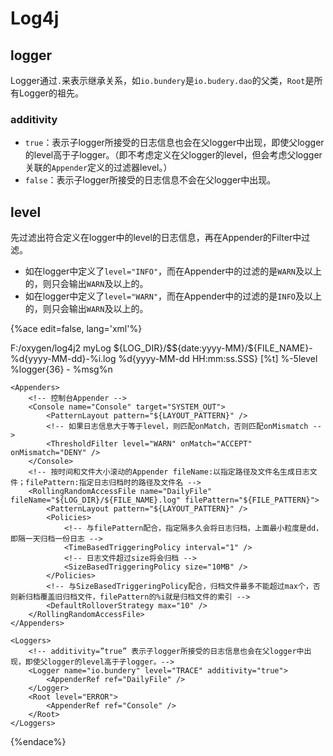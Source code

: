 # Log4j

## logger
Logger通过`.`来表示继承关系，如`io.bundery`是`io.budery.dao`的父类，`Root`是所有Logger的祖先。

### additivity

- `true`：表示子logger所接受的日志信息也会在父logger中出现，即使父logger的level高于子logger。（即不考虑定义在父logger的level，但会考虑父logger关联的`Appender`定义的过滤器level。）
- `false`：表示子logger所接受的日志信息不会在父logger中出现。

## level
先过滤出符合定义在logger中的level的日志信息，再在Appender的Filter中过滤。

- 如在logger中定义了`level="INFO"`，而在Appender中的过滤的是`WARN`及以上的，则只会输出`WARN`及以上的。
- 如在logger中定义了`level="WARN"`，而在Appender中的过滤的是`INFO`及以上的，则只会输出`WARN`及以上的。

{%ace edit=false, lang='xml'%}
<?xml version="1.0" encoding="UTF-8"?>
<Configuration>
	<Properties>
		<Property name="LOG_DIR">F:/oxygen/log4j2</Property>
		<Property name="FILE_NAME">myLog</Property>
		<Property name="FILE_PATTERN">${LOG_DIR}/$${date:yyyy-MM}/${FILE_NAME}-%d{yyyy-MM-dd}-%i.log</Property>
		<Property name="LAYOUT_PATTERN">%d{yyyy-MM-dd HH:mm:ss.SSS} [%t] %-5level %logger{36} - %msg%n</Property>
	</Properties>

	<Appenders>
		<!-- 控制台Appender -->
		<Console name="Console" target="SYSTEM_OUT">
			<PatternLayout pattern="${LAYOUT_PATTERN}" />
			<!-- 如果日志信息大于等于level，则匹配onMatch，否则匹配onMismatch -->
			<ThresholdFilter level="WARN" onMatch="ACCEPT" onMismatch="DENY" />
		</Console>
		<!-- 按时间和文件大小滚动的Appender fileName:以指定路径及文件名生成日志文件；filePattern:指定日志归档时的路径及文件名 -->
		<RollingRandomAccessFile name="DailyFile" fileName="${LOG_DIR}/${FILE_NAME}.log" filePattern="${FILE_PATTERN}">
			<PatternLayout pattern="${LAYOUT_PATTERN}" />
			<Policies>
				<!-- 与filePattern配合，指定隔多久会将日志归档，上面最小粒度是dd，即隔一天归档一份日志 -->
				<TimeBasedTriggeringPolicy interval="1" />
				<!-- 日志文件超过size将会归档 -->
				<SizeBasedTriggeringPolicy size="10MB" />
			</Policies>
			<!-- 与SizeBasedTriggeringPolicy配合，归档文件最多不能超过max个，否则新归档覆盖旧归档文件，filePattern的%i就是归档文件的索引 -->
			<DefaultRolloverStrategy max="10" />
		</RollingRandomAccessFile>
	</Appenders>

	<Loggers>
		<!-- additivity=”true” 表示子logger所接受的日志信息也会在父logger中出现，即使父logger的level高于子logger。-->
		<Logger name="io.bundery" level="TRACE" additivity="true">
			<AppenderRef ref="DailyFile" />
		</Logger>
		<Root level="ERROR">
			<AppenderRef ref="Console" />
		</Root>
	</Loggers>
</Configuration>
{%endace%}
